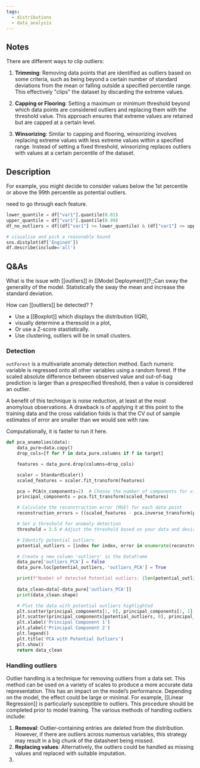 ```yaml
---
tags:
  - distributions
  - data_analysis
---
```


## Notes

There are different ways to clip outliers:

1. **Trimming**: Removing data points that are identified as outliers based on some criteria, such as being beyond a certain number of standard deviations from the mean or falling outside a specified percentile range. This effectively "clips" the dataset by discarding the extreme values.
    
2. **Capping or Flooring**: Setting a maximum or minimum threshold beyond which data points are considered outliers and replacing them with the threshold value. This approach ensures that extreme values are retained but are capped at a certain level.
    
3. **Winsorizing**: Similar to capping and flooring, winsorizing involves replacing extreme values with less extreme values within a specified range. Instead of setting a fixed threshold, winsorizing replaces outliers with values at a certain percentile of the dataset.
## Description

For example, you might decide to consider values below the 1st percentile or above the 99th percentile as potential outliers.

need to go through each feature.
```python
lower_quantile = df["var1"].quantile(0.01)
upper_quantile = df["var1"].quantile(0.99)
df_no_outliers = df[(df["var1"] >= lower_quantile) & (df["var1"] <= upper_quantile)]

# visualise and pick a reasonable bound
sns.distplot(df['EngineV'])
df.describe(include='all')
```

## Q&As

What is the issue with [[outliers]] in [[Model Deployment]]?;;Can sway the generality of the model. Statistically the sway the mean and increase the standard deviation.

How can [[outliers]] be detected?
?
- Use a [[Boxplot]] which displays the distribution (IQR),
- visually determine a theresold in a plot,
- Or use a Z-score stastistically.
- Use clustering, outliers will be in small clusters.


### Detection

`outForest` is a multivariate anomaly detection method. Each numeric variable is regressed onto all other variables using a random forest. If the scaled absolute difference between observed value and out-of-bag prediction is larger than a prespecified threshold, then a value is considered an outlier.

A benefit of this technique is noise reduction, at least at the most anomylous observations. A drawback is of applying it at this point to the training data and the cross validation folds is that the CV out of sample estimates of error are smaller than we would see with raw.

Computationally, it is faster to run it here.

```python
def pca_anamolies(data):
    data_pure=data.copy()
    drop_cols=[f for f in data_pure.columns if f in target]

    features = data_pure.drop(columns=drop_cols)

    scaler = StandardScaler()
    scaled_features = scaler.fit_transform(features)

    pca = PCA(n_components=2)  # Choose the number of components for visualization
    principal_components = pca.fit_transform(scaled_features)

    # Calculate the reconstruction error (MSE) for each data point
    reconstruction_errors = ((scaled_features - pca.inverse_transform(principal_components)) ** 2).mean(axis=1)

    # Set a threshold for anomaly detection
    threshold = 3.5 # Adjust the threshold based on your data and desired sensitivity

    # Identify potential outliers
    potential_outliers = [index for index, error in enumerate(reconstruction_errors) if error > threshold]

    # Create a new column 'outliers' in the DataFrame
    data_pure['outliers_PCA'] = False
    data_pure.loc[potential_outliers, 'outliers_PCA'] = True

    print(f"Number of detected Potential outliers: {len(potential_outliers)}")
    
    data_clean=data[~data_pure['outliers_PCA']]
    print(data_clean.shape)

    # Plot the data with potential outliers highlighted
    plt.scatter(principal_components[:, 0], principal_components[:, 1], c='green', label='Normal Data')
    plt.scatter(principal_components[potential_outliers, 0], principal_components[potential_outliers, 1], c='red', label='Potential Outliers')
    plt.xlabel('Principal Component 1')
    plt.ylabel('Principal Component 2')
    plt.legend()
    plt.title('PCA with Potential Outliers')
    plt.show()
    return data_clean
```


### Handling outliers

Outlier handling is a technique for removing outliers from a data set. This method can be used on a variety of scales to produce a more accurate data representation. This has an impact on the model’s performance. Depending on the model, the effect could be large or minimal. For example, [[Linear Regression]] is particularly susceptible to outliers. This procedure should be completed prior to model training. The various methods of handling outliers include:

1. **Removal**: Outlier-containing entries are deleted from the distribution. However, if there are outliers across numerous variables, this strategy may result in a big chunk of the datasheet being missed.
2. **Replacing values**: Alternatively, the outliers could be handled as missing values and replaced with suitable imputation.
3.
